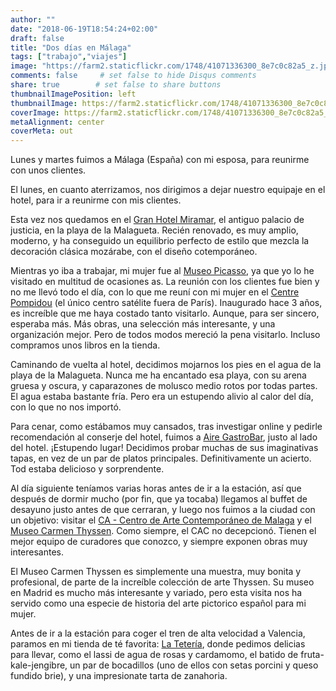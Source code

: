 ```yaml
---
author: ""
date: "2018-06-19T18:54:24+02:00"
draft: false
title: "Dos días en Málaga"
tags: ["trabajo","viajes"]
image: "https://farm2.staticflickr.com/1748/41071336300_8e7c0c82a5_z.jpg"
comments: false     # set false to hide Disqus comments
share: true        # set false to share buttons
thumbnailImagePosition: left
thumbnailImage: https://farm2.staticflickr.com/1748/41071336300_8e7c0c82a5_z.jpg
coverImage: https://farm2.staticflickr.com/1748/41071336300_8e7c0c82a5_z.jpg
metaAlignment: center
coverMeta: out
---
```


Lunes y martes fuimos a Málaga (España) con mi esposa, para reunirme con unos clientes.

<!--more-->

El lunes, en cuanto aterrizamos, nos dirigimos a dejar nuestro equipaje en el hotel, para ir a reunirme con mis clientes.

Esta vez nos quedamos en el [Gran Hotel Miramar](https://www.granhotelmiramarmalaga.com/), el antiguo palacio de justicia, en la playa de la Malagueta. Recién renovado, es muy amplio, moderno, y ha conseguido un equilibrio perfecto de estilo que mezcla la decoración clásica mozárabe, con el diseño cotemporáneo.

Mientras yo iba a trabajar, mi mujer fue al [Museo Picasso](https://www.museopicassomalaga.org/), ya que yo lo he visitado en multitud de ocasiones as. La reunión con los clientes fue bien y no me llevó todo el día, con lo que me reuní con mi mujer en el  [Centre Pompidou](https://centrepompidou-malaga.eu) (el único centro satélite fuera de París). Inaugurado hace 3 años, es increíble que me haya costado tanto visitarlo. Aunque, para ser sincero, esperaba más. Más obras, una selección más interesante, y una organización mejor. Pero de todos modos mereció la pena visitarlo. Incluso compramos unos libros en la tienda.

Caminando de vuelta al hotel, decidimos mojarnos los pies en el agua de la playa de la Malagueta. Nunca me ha encantado esa playa, con su arena gruesa y oscura, y caparazones de molusco medio rotos por todas partes. El agua estaba bastante fría. Pero era un estupendo alivio al calor del día, con lo que no nos importó.

Para cenar, como estábamos muy cansados, tras investigar online y pedirle recomendación al conserje del hotel, fuimos a [Aire GastroBar](https://airegastrobar.es/), justo al lado del hotel. ¡Estupendo lugar! Decidimos probar muchas de sus imaginativas tapas, en vez de un par de platos principales. Definitivamente un acierto. Tod estaba delicioso y sorprendente.

Al día siguiente teníamos varias horas antes de ir a la estación, así que después de dormir mucho (por fin, que ya tocaba) llegamos al buffet de desayuno justo antes de que cerraran, y luego nos fuimos a la ciudad con un objetivo: visitar el [CA - Centro de Arte Contemporáneo de Malaga](https://cacmalaga.eu) y el [Museo Carmen Thyssen](https://www.carmenthyssenmalaga.org/). Como siempre, el CAC no decepcionó. Tienen el mejor equipo de curadores que conozco, y siempre exponen obras muy interesantes.

El Museo Carmen Thyssen es simplemente una muestra, muy bonita y profesional, de parte de la increíble colección de arte Thyssen. Su museo en Madrid es mucho más interesante y variado, pero esta visita nos ha servido como una especie de historia del arte pictorico español para mi mujer.

Antes de ir a la estación para coger el tren de alta velocidad a Valencia, paramos en mi tienda de té favorita: [La Tetería](https://www.la-teteria.com), donde pedimos delicias para llevar, como el lassi de agua de rosas y cardamomo, el batido de fruta-kale-jengibre, un par de bocadillos (uno de ellos con setas porcini y queso fundido brie), y una impresionate tarta de zanahoria.

<div id="flickrembed"></div><div style="position:absolute; top:-70px; display:block; text-align:center; z-index:-1;"></div><script src='https://flickrembed.com/embed_v2.js.php?source=flickr&layout=responsive&input=www.flickr.com/photos/jcortell/albums/72157670258094888&sort=5&by=album&theme=default&scale=fill&limit=100&skin=default&autoplay=true'></script>
